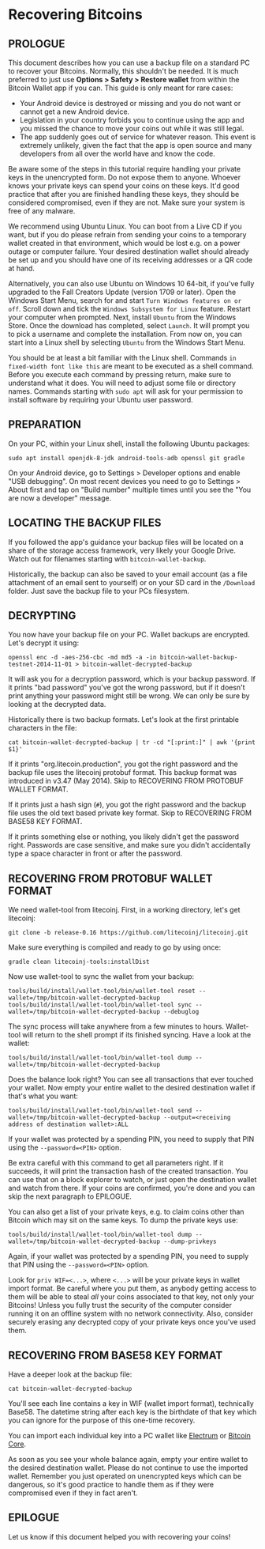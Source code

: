 Recovering Bitcoins
===================

## PROLOGUE

This document describes how you can use a backup file on a standard PC to recover your Bitcoins.
Normally, this shouldn't be needed. It is much preferred to just use **Options > Safety > Restore wallet** from within the Bitcoin Wallet app if you can. This guide is only meant for rare cases:

- Your Android device is destroyed or missing and you do not want or cannot get a new Android
  device.
- Legislation in your country forbids you to continue using the app and you missed the chance to
  move your coins out while it was still legal.
- The app suddenly goes out of service for whatever reason. This event is extremely unlikely,
  given the fact that the app is open source and many developers from all over the world have and
  know the code.

Be aware some of the steps in this tutorial require handling your private keys in the unencrypted
form. Do not expose them to anyone. Whoever knows your private keys can spend your coins on these
keys. It'd good practice that after you are finished handling these keys, they should be
considered compromised, even if they are not. Make sure your system is free of any malware.

We recommend using Ubuntu Linux. You can boot from a Live CD if you want, but if you do please
refrain from sending your coins to a temporary wallet created in that environment, which would be
lost e.g. on a power outage or computer failure. Your desired destination wallet should already be
set up and you should have one of its receiving addresses or a QR code at hand.

Alternatively, you can also use Ubuntu on Windows 10 64-bit, if you've fully upgraded to the Fall Creators Update (version 1709 or later). Open the Windows Start Menu, search for and start `Turn Windows features on or off`. Scroll down and tick the `Windows Subsystem for Linux` feature. Restart your computer when prompted. Next, install `Ubuntu` from the Windows Store. Once the download has completed, select `Launch`. It will prompt you to pick a username and complete the installation. From now on, you can start into a Linux shell by selecting `Ubuntu` from the Windows Start Menu.

You should be at least a bit familiar with the Linux shell. Commands `in fixed-width font like this`
are meant to be executed as a shell command. Before you execute each command by pressing return,
make sure to understand what it does. You will need to adjust some file or directory names.
Commands starting with `sudo apt` will ask for your permission to install software by
requiring your Ubuntu user password.


## PREPARATION

On your PC, within your Linux shell, install the following Ubuntu packages:

    sudo apt install openjdk-8-jdk android-tools-adb openssl git gradle

On your Android device, go to Settings > Developer options and enable "USB debugging". On most
recent devices you need to go to Settings > About first and tap on "Build number" multiple times
until you see the "You are now a developer" message.


## LOCATING THE BACKUP FILES

If you followed the app's guidance your backup files will be located on a share of the storage access framework, very likely your Google Drive. Watch out for filenames starting with `bitcoin-wallet-backup`.

Historically, the backup can also be saved to your email account (as a file attachment of an email sent to yourself) or on your SD card in the `/Download` folder. Just save the backup file to your PCs filesystem.


## DECRYPTING

You now have your backup file on your PC. Wallet backups are encrypted. Let's decrypt it using:

    openssl enc -d -aes-256-cbc -md md5 -a -in bitcoin-wallet-backup-testnet-2014-11-01 > bitcoin-wallet-decrypted-backup

It will ask you for a decryption password, which is your backup password. If it prints
"bad password" you've got the wrong password, but if it doesn't print anything your password might
still be wrong. We can only be sure by looking at the decrypted data.

Historically there is two backup formats. Let's look at the first printable characters in the file:

    cat bitcoin-wallet-decrypted-backup | tr -cd "[:print:]" | awk '{print $1}'

If it prints "org.litecoin.production", you got the right password and the backup file uses the
litecoinj protobuf format. This backup format was introduced in v3.47 (May 2014). Skip to
RECOVERING FROM PROTOBUF WALLET FORMAT.

If it prints just a hash sign (`#`), you got the right password and the backup file uses the old
text based private key format. Skip to RECOVERING FROM BASE58 KEY FORMAT.

If it prints something else or nothing, you likely didn't get the password right. Passwords are
case sensitive, and make sure you didn't accidentally type a space character in front or after the
password.


## RECOVERING FROM PROTOBUF WALLET FORMAT

We need wallet-tool from litecoinj. First, in a working directory, let's get litecoinj:

    git clone -b release-0.16 https://github.com/litecoinj/litecoinj.git

Make sure everything is compiled and ready to go by using once:

    gradle clean litecoinj-tools:installDist

Now use wallet-tool to sync the wallet from your backup:

    tools/build/install/wallet-tool/bin/wallet-tool reset --wallet=/tmp/bitcoin-wallet-decrypted-backup
    tools/build/install/wallet-tool/bin/wallet-tool sync --wallet=/tmp/bitcoin-wallet-decrypted-backup --debuglog

The sync process will take anywhere from a few minutes to hours. Wallet-tool will return to the
shell prompt if its finished syncing. Have a look at the wallet:

    tools/build/install/wallet-tool/bin/wallet-tool dump --wallet=/tmp/bitcoin-wallet-decrypted-backup

Does the balance look right? You can see all transactions that ever touched your wallet. Now empty
your entire wallet to the desired destination wallet if that's what you want:

    tools/build/install/wallet-tool/bin/wallet-tool send --wallet=/tmp/bitcoin-wallet-decrypted-backup --output=<receiving address of destination wallet>:ALL

If your wallet was protected by a spending PIN, you need to supply that PIN using the `--password=<PIN>` option.

Be extra careful with this command to get all parameters right. If it
succeeds, it will print the transaction hash of the created transaction. You can use that on
a block explorer to watch, or just open the destination wallet and watch from there. If your coins
are confirmed, you're done and you can skip the next paragraph to EPILOGUE.

You can also get a list of your private keys, e.g. to claim coins other than Bitcoin which may sit on the same keys. To dump the private keys use:

    tools/build/install/wallet-tool/bin/wallet-tool dump --wallet=/tmp/bitcoin-wallet-decrypted-backup --dump-privkeys

Again, if your wallet was protected by a spending PIN, you need to supply that PIN using the `--password=<PIN>` option.

Look for `priv WIF=<...>`, where `<...>` will be your private keys in wallet import format. Be careful where you put them, as anybody getting access to them will be able to steal *all* your coins associated to that key, not only your Bitcoins! Unless you fully trust the security of the computer consider running it on an offline system with no network connectivity. Also, consider securely erasing any decrypted copy of your private keys once you've used them.

## RECOVERING FROM BASE58 KEY FORMAT

Have a deeper look at the backup file:

    cat bitcoin-wallet-decrypted-backup

You'll see each line contains a key in WIF (wallet import format), technically Base58. The
datetime string after each key is the birthdate of that key which you can ignore for the purpose
of this one-time recovery.

You can import each individual key into a PC wallet like [Electrum](https://electrum.org)
or [Bitcoin Core](https://bitcoincore.org/).

As soon as you see your whole balance again, empty your entire wallet to the desired destination
wallet. Please do not continue to use the imported wallet. Remember you just operated on
unencrypted keys which can be dangerous, so it's good practice to handle them as if they were
compromised even if they in fact aren't.


## EPILOGUE

Let us know if this document helped you with recovering your coins!
